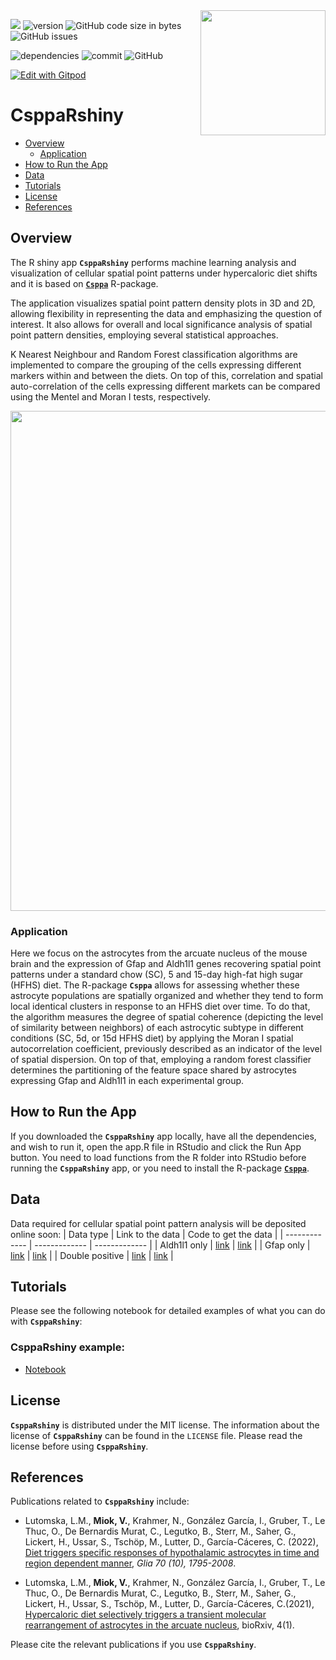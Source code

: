 <img src="https://github.com/viktormiok/viktormiok.wordpress.com/blob/main/software/csppaRshiny.png" align="right" height="200" width="200">

![](https://img.shields.io/badge/language-R-orange.svg) ![version](https://img.shields.io/badge/GiHub_version-1.1.0-519dd9) ![GitHub code size in bytes](https://img.shields.io/github/languages/code-size/viktormiok/tigaR) ![GitHub issues](https://img.shields.io/github/issues/viktormiok/tigaR)

![dependencies](https://img.shields.io/badge/dependencies-up%20to%20date-orange)  	![commit](https://img.shields.io/github/last-commit/viktormiok/tigaR) ![GitHub](https://img.shields.io/github/license/viktormiok/tigaR)

[![Edit with Gitpod](https://gitpod.io/button/open-in-gitpod.svg)](https://gitpod.io/#https://github.com/viktormiok/tigaR) 


# CsppaRshiny

- [Overview](#overview)
  * [Application](#application)
- [How to Run the App](#how-to-run-the-app)
- [Data](#data)
- [Tutorials](#tutorials)
- [License](#license)
- [References](#references)

## Overview
The R shiny app __`CsppaRshiny`__ performs machine learning analysis and visualization of cellular spatial point patterns under hypercaloric diet shifts and it is based on [__`Csppa`__](https://github.com/viktormiok/Csppa) R-package.

The application visualizes spatial point pattern density plots in 3D and 2D, allowing flexibility in representing the data and emphasizing the question of interest. It also allows for overall and local significance analysis of spatial point pattern densities, employing several statistical approaches.

K Nearest Neighbour and Random Forest classification algorithms are implemented to compare the grouping of the cells expressing different markers within and between the diets. On top of this, correlation and spatial auto-correlation of the cells expressing different markets can be compared using the Mentel and Moran I tests, respectively.

<img src="https://user-images.githubusercontent.com/22052679/150276878-dbb3b1b9-105f-4a72-8358-9e019a74b962.png" height="800" width="900">

### Application

Here we focus on the astrocytes from the arcuate nucleus of the mouse brain and the expression of Gfap and Aldh1l1 genes recovering spatial point patterns under a standard chow (SC), 5 and 15-day high-fat high sugar (HFHS) diet. The R-package __`Csppa`__ allows for assessing whether these astrocyte populations are spatially organized and whether they tend to form local identical clusters in response to an HFHS diet over time. To do that, the algorithm measures the degree of spatial coherence (depicting the level of similarity between neighbors) of each astrocytic subtype in different conditions (SC, 5d, or 15d HFHS diet) by applying the Moran I spatial autocorrelation coefficient, previously described as an indicator of the level of spatial dispersion. On top of that, employing a random forest classifier determines the partitioning of the feature space shared by astrocytes expressing Gfap and Aldh1l1 in each experimental group.

## How to Run the App
If you downloaded the __`CsppaRshiny`__ app locally, have all the dependencies, and wish to run it, open the app.R file in RStudio and click the Run App button. You need to load functions from the R folder into RStudio before running the __`CsppaRshiny`__ app, or you need to install the R-package [__`Csppa`__](https://github.com/viktormiok/Csppa).

## Data
Data required for cellular spatial point pattern analysis will be deposited online soon:
| Data type     | Link to the data | Code to get the data |
| ------------- | ------------- | ------------- |
| Aldh1l1 only  | [link](https://github.com/viktormiok/AstrocytesHeterogenityARC/blob/main/SPP_data_all.csv) | [link](https://github.com/viktormiok/AstrocytesHeterogenityARC/blob/main/Csppa_analysis.ipynb) |
| Gfap only      | [link](https://github.com/viktormiok/AstrocytesHeterogenityARC/blob/main/SPP_data_all.csv) | [link](https://github.com/viktormiok/AstrocytesHeterogenityARC/blob/main/Csppa_analysis.ipynb) |
| Double positive      | [link](https://github.com/viktormiok/AstrocytesHeterogenityARC/blob/main/SPP_data_all.csv) | [link](https://github.com/viktormiok/AstrocytesHeterogenityARC/blob/main/Csppa_analysis.ipynb) |

## Tutorials

Please see the following notebook for detailed examples of what you can do with __`CsppaRshiny`__: 

### CsppaRshiny example:
* [Notebook](https://github.com/viktormiok/Csppa/blob/main/notebooks/asppa_code.ipynb)

## License

__`CsppaRshiny`__ is distributed under the MIT license. The information about the license of __`CsppaRshiny`__ can be found in the `LICENSE` file. Please read the license before using __`CsppaRshiny`__.


## References

Publications related to __`CsppaRshiny`__ include:

- Lutomska, L.M., **Miok, V.**, Krahmer, N., González García, I., Gruber, T., Le Thuc, O., De Bernardis Murat, C., Legutko, B., Sterr, M., Saher, G., Lickert, H., Ussar, S., Tschöp, M., Lutter, D., García-Cáceres, C. (2022), [Diet triggers specific responses of hypothalamic astrocytes in time and region dependent manner](https://onlinelibrary.wiley.com/doi/full/10.1002/glia.24237), *Glia 70 (10), 1795-2008*.
  
- Lutomska, L.M., **Miok, V.**, Krahmer, N., González García, I., Gruber, T., Le Thuc, O., De Bernardis Murat, C., Legutko, B., Sterr, M., Saher, G., Lickert, H., Ussar, S., Tschöp, M., Lutter, D., García-Cáceres, C.(2021), [Hypercaloric diet selectively triggers a transient molecular rearrangement of astrocytes in the arcuate nucleus]( https://www.biorxiv.org/content/10.1101/2022.03.30.486358v1.abstract), bioRxiv, 4(1).
  
Please cite the relevant publications if you use __`CsppaRshiny`__.
